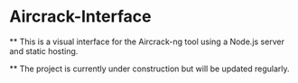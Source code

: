 # Aircrack-Interface


**  This is a visual interface for the Aircrack-ng tool using a Node.js server and static hosting.  

** The project is currently under construction but will be updated regularly. 

